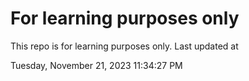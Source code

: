 # For learning purposes only
This repo is for learning purposes only.
Last updated at

Tuesday, November 21, 2023 11:34:27 PM

